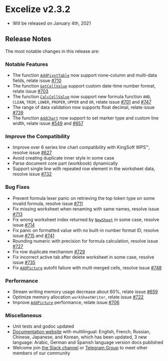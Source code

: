 # Excelize v2.3.2

* Will be released on January 4th, 2021

## Release Notes

The most notable changes in this release are:

### Notable Features

* The function [`AddPivotTable`](https://pkg.go.dev/github.com/360EntSecGroup-Skylar/excelize/v2#File.AddPivotTable) now support none-column and multi-data fields, relate issue [#710](https://github.com/xuri/excelize/issues/710)
* The function [`GetCellValue`](https://pkg.go.dev/github.com/360EntSecGroup-Skylar/excelize/v2#File.GetCellValue) support custom date-time number format, relate issue [#703](https://github.com/xuri/excelize/issues/703)
* The function [`CalcCellValue`](https://pkg.go.dev/github.com/360EntSecGroup-Skylar/excelize/v2#File.CalcCellValue) now support new formula function `AND`, `CLEAN`, `TRIM`, `LOWER`, `PROPER`, `UPPER` and `OR`, relate issue [#701](https://github.com/xuri/excelize/issues/701) and [#747](https://github.com/xuri/excelize/issues/747)
* The range of data validation now supports float decimal, relate issue [#739](https://github.com/xuri/excelize/issues/739)
* The function [`AddChart`](https://pkg.go.dev/github.com/360EntSecGroup-Skylar/excelize/v2#File.AddChart) now support to set marker type and custom line width, relate issue [#549](https://github.com/xuri/excelize/issues/549) and [#657](https://github.com/xuri/excelize/issues/657)

### Improve the Compatibility

* Improve over 6 series line chart compatibility with KingSoft WPS&trade;, resolve issue [#627](https://github.com/xuri/excelize/issues/627)
* Avoid creating duplicate inner style in some case
* Parse document core part (workbook) dynamically
* Support single line with repeated row element in the worksheet data, resolve issue [#732](https://github.com/xuri/excelize/issues/732)

### Bug Fixes

* Prevent formula lexer panic on retrieving the top token type on some invalid formula, resolve issue [#711](https://github.com/xuri/excelize/issues/711)
* Fix missing worksheet when renaming with same names, resolve issue [#713](https://github.com/xuri/excelize/issues/713)
* Fix wrong worksheet index returned by [`NewSheet`](https://pkg.go.dev/github.com/360EntSecGroup-Skylar/excelize/v2#File.NewSheet) in some case, resolve issue [#714](https://github.com/xuri/excelize/issues/714)
* Fix panic on formatted value with no built-in number format ID, resolve issue [#715](https://github.com/xuri/excelize/issues/715) and [#741](https://github.com/xuri/excelize/issues/741)
* Rounding numeric with precision for formula calculation, resolve issue [#727](https://github.com/xuri/excelize/issues/727)
* Fix row duplicate mechanism [#729](https://github.com/xuri/excelize/issues/729)
* Fix incorrect active tab after delete worksheet in some case, resolve issue [#735](https://github.com/xuri/excelize/issues/735)
* Fix [`AddPicture`](https://pkg.go.dev/github.com/360EntSecGroup-Skylar/excelize/v2#File.AddPicture) autofit failure with multi merged cells, resolve issue [#748](https://github.com/xuri/excelize/issues/748)

### Performance

* Stream writing memory usage decrease about 60%, relate issue [#659](https://github.com/xuri/excelize/issues/659)
* Optimize memory allocation `workSheetWriter`, relate issue [#722](https://github.com/xuri/excelize/issues/722)
* Improve [`AddPicture`](https://pkg.go.dev/github.com/360EntSecGroup-Skylar/excelize/v2#File.AddPicture) performance, relate issue [#706](https://github.com/xuri/excelize/issues/706)

### Miscellaneous

* Unit tests and godoc updated
* [Documentation website](https://xuri.me/excelize) with multilingual: English, French, Russian, Chinese, Japanese, and Korean, which has been updated, 3 new language: Arabic, German and Spanish language version docs published
* Welcome join [the Slack channel](https://join.slack.com/t/xuri/shared_invite/zt-eriqdkeo-wV04zcCdBiiZveFgY86Wzw) or [Telegram Group](https://t.me/excelize) to meet other members of our community
